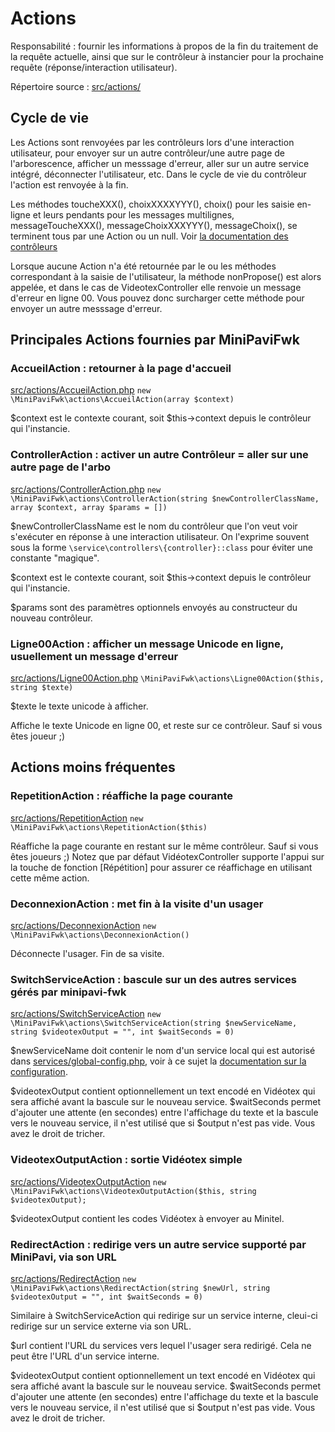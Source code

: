# Actions

Responsabilité : fournir les informations à propos de la fin du traitement de la requête actuelle, ainsi que sur le contrôleur à instancier pour la prochaine requête (réponse/interaction utilisateur).

Répertoire source : [src/actions/](../../src/actions/)



## Cycle de vie
Les Actions sont renvoyées par les contrôleurs lors d'une interaction utilisateur, pour envoyer sur un autre contrôleur/une autre page de l'arborescence, afficher un messsage d'erreur, aller sur un autre service intégré, déconnecter l'utilisateur, etc.
Dans le cycle de vie du contrôleur l'action est renvoyée à la fin.

Les méthodes toucheXXX(), choixXXXXYYY(), choix() pour les saisie en-ligne et leurs pendants pour les messages multilignes, messageToucheXXX(), messageChoixXXXYYY(), messageChoix(), se terminent tous par une Action ou un null.
Voir [la documentation des contrôleurs](./Controllers.md)

Lorsque aucune Action n'a été retournée par le ou les méthodes correspondant à la saisie de l'utilisateur, la méthode nonPropose() est alors appelée, et dans le cas de VideotexController elle renvoie un message d'erreur en ligne 00.
Vous pouvez donc surcharger cette méthode pour envoyer un autre messsage d'erreur.


## Principales Actions fournies par MiniPaviFwk

### AccueilAction : retourner à la page d'accueil
[src/actions/AccueilAction.php](../../src/actions/AccueilAction.php)
`new \MiniPaviFwk\actions\AccueilAction(array $context)`

$context est le contexte courant, soit $this->context depuis le contrôleur qui l'instancie.


### ControllerAction : activer un autre Contrôleur = aller sur une autre page de l'arbo
[src/actions/ControllerAction.php](../../src/actions/ControllerAction.php)
`new \MiniPaviFwk\actions\ControllerAction(string $newControllerClassName, array $context, array $params = [])`

$newControllerClassName est le nom du contrôleur que l'on veut voir s'exécuter en réponse à une interaction utilisateur.
On l'exprime souvent sous la forme `\service\controllers\{controller}::class` pour éviter une constante "magique".

$context est le contexte courant, soit $this->context depuis le contrôleur qui l'instancie.

$params sont des paramètres optionnels envoyés au constructeur du nouveau contrôleur.


### Ligne00Action : afficher un message Unicode en ligne, usuellement un message d'erreur
[src/actions/Ligne00Action.php](../../src/actions/Ligne00Action.php)
`\MiniPaviFwk\actions\Ligne00Action($this, string $texte)`

$texte le texte unicode à afficher.

Affiche le texte Unicode en ligne 00, et reste sur ce contrôleur. Sauf si vous êtes joueur ;)


## Actions moins fréquentes

### RepetitionAction : réaffiche la page courante
[src/actions/RepetitionAction](../../src/actions/RepetitionAction.php)
`new \MiniPaviFwk\actions\RepetitionAction($this)`

Réaffiche la page courante en restant sur le même contrôleur. Sauf si vous êtes joueurs ;)
Notez que par défaut VidéotexController supporte l'appui sur la touche de fonction [Répétition] pour assurer ce réaffichage en utilisant cette même action.


### DeconnexionAction : met fin à la visite d'un usager
[src/actions/DeconnexionAction](../../src/actions/DeconnexionAction.php)
`new \MiniPaviFwk\actions\DeconnexionAction()`

Déconnecte l'usager. Fin de sa visite.


### SwitchServiceAction : bascule sur un des autres services gérés par minipavi-fwk
[src/actions/SwitchServiceAction](../../src/actions/SwitchServiceAction.php)
`new \MiniPaviFwk\actions\SwitchServiceAction(string $newServiceName, string $videotexOutput = "", int $waitSeconds = 0)`

$newServiceName doit contenir le nom d'un service local qui est autorisé dans [services/global-config.php](../../services/global-config.php), voir à ce sujet la [documentation sur la configuration](./Configurations.md).

$videotexOutput contient optionnellement un text encodé en Vidéotex qui sera affiché avant la bascule sur le nouveau service.
$waitSeconds permet d'ajouter une attente (en secondes) entre l'affichage du texte et la bascule vers le nouveau service, il n'est utilisé que si $output n'est pas vide. Vous avez le droit de tricher.


### VideotexOutputAction : sortie Vidéotex simple
[src/actions/VideotexOutputAction](../../src/actions/VideotexOutputAction.php)
`new \MiniPaviFwk\actions\VideotexOutputAction($this, string $videotexOutput);`

$videotexOutput contient les codes Vidéotex à envoyer au Minitel.

### RedirectAction : redirige vers un autre service supporté par MiniPavi, via son URL
[src/actions/RedirectAction](../../src/actions/RedirectAction.php)
`new \MiniPaviFwk\actions\RedirectAction(string $newUrl, string $videotexOutput = "", int $waitSeconds = 0)`

Similaire à SwitchServiceAction qui redirige sur un service interne, cleui-ci redirige sur un service externe via son URL.

$url contient l'URL du services vers lequel l'usager sera redirigé. Cela ne peut être l'URL d'un service interne.

$videotexOutput contient optionnellement un text encodé en Vidéotex qui sera affiché avant la bascule sur le nouveau service.
$waitSeconds permet d'ajouter une attente (en secondes) entre l'affichage du texte et la bascule vers le nouveau service, il n'est utilisé que si $output n'est pas vide. Vous avez le droit de tricher.
